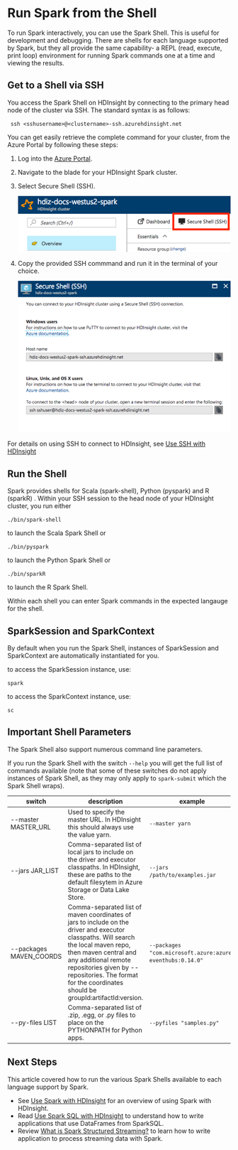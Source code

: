 # Run Spark from the Shell
To run Spark interactively, you can use the Spark Shell. This is useful for development and debugging. There are shells for each language supported by Spark, but they all provide the same capability- a REPL (read, execute, print loop) environment for running Spark commands one at a time and viewing the results.

## Get to a Shell via SSH
You access the Spark Shell on HDInsight by connecting to the primary head node of the cluster via SSH. The standard syntax is as follows:

     ssh <sshusername>@<clustername>-ssh.azurehdinsight.net

You can get easily retrieve the complete command for your cluster, from the Azure Portal by following these steps:

1. Log into the [Azure Portal](https://portal.azure.com).
2. Navigate to the blade for your HDInsight Spark cluster.
3. Select Secure Shell (SSH). 

    ![HDInsight Blade in Azure Portal](./media/hdinsight-spark-shell/hdinsight-spark-blade.png)

4. Copy the provided SSH commmand and run it in the terminal of your choice.  

    ![HDInsight SSH Blade in Azure Portal](./media/hdinsight-spark-shell/hdinsight-spark-ssh-blade.png)

For details on using SSH to connect to HDInsight, see [Use SSH with HDInsight](hdinsight-hadoop-linux-use-ssh-unix.md)

## Run the Shell
Spark provides shells for Scala (spark-shell), Python (pyspark) and R (sparkR) . Within your SSH session to the head node of your HDInsight cluster, you run either

    ./bin/spark-shell

to launch the Scala Spark Shell or

    ./bin/pyspark

to launch the Python Spark Shell or

    ./bin/sparkR 

to launch the R Spark Shell.

Within each shell you can enter Spark commands in the expected langauge for the shell. 

## SparkSession and SparkContext
By default when you run the Spark Shell, instances of SparkSession and SparkContext are automatically instantiated for you.

to access the SparkSession instance, use:

    spark

to access the SparkContext instance, use:

    sc


## Important Shell Parameters
The Spark Shell also support numerous command line parameters. 

If you run the Spark Shell with the switch ``--help`` you will get the full list of commands available (note that some of these switches do not apply instances of Spark Shell, as they may only apply to ```spark-submit``` which the Spark Shell wraps).

| switch | description | example |
| --- | --- | --- |
| --master MASTER_URL | Used to specify the master URL. In HDInsight this should always use the value yarn. | ``--master yarn``|
| --jars JAR_LIST | Comma-separated list of local jars to include on the driver and executor classpaths. In HDInsight, these are paths to the default filesytem in Azure Storage or Data Lake Store. | ``--jars /path/to/examples.jar`` |
| --packages MAVEN_COORDS | Comma-separated list of maven coordinates of jars to include on the driver and executor classpaths. Will search the local maven repo, then maven central and any additional remote repositories given by --repositories. The format for the coordinates should be groupId:artifactId:version. | ``--packages "com.microsoft.azure:azure-eventhubs:0.14.0"``|
| --py-files LIST | Comma-separated list of .zip, .egg, or .py files to place on the PYTHONPATH for Python apps. | ``--pyfiles "samples.py"`` |

## Next Steps
This article covered how to run the various Spark Shells available to each language support by Spark. 

- See [Use Spark with HDInsight](hdinsight-spark-with-hdinsight.md) for an overview of using Spark with HDInsight.
- Read [Use Spark SQL with HDInsight](hdinsight-spark-sql-with-hdinsight.md) to understand how to write applications that use DataFrames from SparkSQL.
- Review [What is Spark Structured Streaming?](hdinsight-spark-streaming-overview.md) to learn how to write application to process streaming data with Spark.

